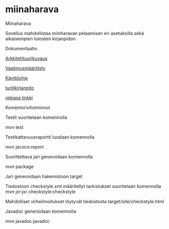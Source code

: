 # miinaharava
Miinaharava

Sovellus mahdollistaa miinharavan pelaamisen eri asetuksilla sekä aikaisempien tulosten kirjanpidon.

Dokumentaatio

[Arkkitehtuurikuvaus](dokumentaatio/arkkitehtuuri.md)

[Vaatimusmäärittely](dokumentaatio/Vaatimusmäärittely.md)

[Käyttöohje](dokumentaatio/Käyttöohje.md)

[tuntikirjanpito](dokumentaatio/tuntikirjanpito.odt)

[release linkki](https://github.com/Alluton/miinaharava/releases/latest)

Komentorivitoiminnot

Testit suoritetaan komennolla

mvn test

Testikattavuusraportti luodaan komennolla

mvn jacoco:report

Suorittettava jari generoidaan komennolla

mvn package

Jari generoidaan hakemistoon target

Tiedostoon checkstyle.xml määritellyt tarkistukset suoritetaan komennolla mvn jxr:jxr checkstyle:checkstyle

Mahdolliset virheilmoitukset löytyvät tiedostosta target/site/checkstyle.html

Javadoc generoidaan komennolla

mvn javadoc:javadoc
